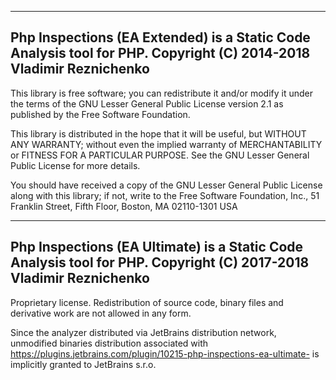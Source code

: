------------------------------------------------------------------------------
Php Inspections (EA Extended) is a Static Code Analysis tool for PHP.
Copyright (C) 2014-2018 Vladimir Reznichenko
------------------------------------------------------------------------------

This library is free software; you can redistribute it and/or
modify it under the terms of the GNU Lesser General Public
License version 2.1 as published by the Free Software Foundation.

This library is distributed in the hope that it will be useful,
but WITHOUT ANY WARRANTY; without even the implied warranty of
MERCHANTABILITY or FITNESS FOR A PARTICULAR PURPOSE.  See the GNU
Lesser General Public License for more details.

You should have received a copy of the GNU Lesser General Public
License along with this library; if not, write to the Free Software
Foundation, Inc., 51 Franklin Street, Fifth Floor, Boston, MA  02110-1301  USA


------------------------------------------------------------------------------
Php Inspections (EA Ultimate) is a Static Code Analysis tool for PHP.
Copyright (C) 2017-2018 Vladimir Reznichenko
------------------------------------------------------------------------------

Proprietary license. Redistribution of source code, binary files and derivative 
work are not allowed in any form.

Since the analyzer distributed via JetBrains distribution network, unmodified binaries distribution 
associated with https://plugins.jetbrains.com/plugin/10215-php-inspections-ea-ultimate- 
is implicitly granted to JetBrains s.r.o.
